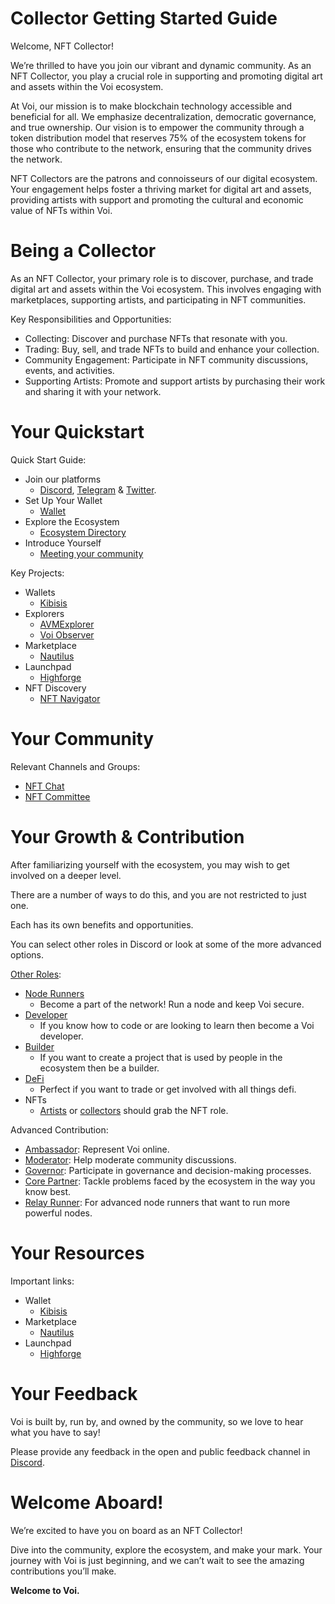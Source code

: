 # Collector Getting Started Guide

Welcome, NFT Collector! 

We’re thrilled to have you join our vibrant and dynamic community. As an NFT Collector, you play a crucial role in supporting and promoting digital art and assets within the Voi ecosystem.

At Voi, our mission is to make blockchain technology accessible and beneficial for all. We emphasize decentralization, democratic governance, and true ownership. Our vision is to empower the community through a token distribution model that reserves 75% of the ecosystem tokens for those who contribute to the network, ensuring that the community drives the network.

NFT Collectors are the patrons and connoisseurs of our digital ecosystem. Your engagement helps foster a thriving market for digital art and assets, providing artists with support and promoting the cultural and economic value of NFTs within Voi.


# Being a Collector

As an NFT Collector, your primary role is to discover, purchase, and trade digital art and assets within the Voi ecosystem. This involves engaging with marketplaces, supporting artists, and participating in NFT communities.

Key Responsibilities and Opportunities:
- Collecting: Discover and purchase NFTs that resonate with you.
- Trading: Buy, sell, and trade NFTs to build and enhance your collection.
- Community Engagement: Participate in NFT community discussions, events, and activities.
- Supporting Artists: Promote and support artists by purchasing their work and sharing it with your network.


# Your Quickstart

Quick Start Guide:
- Join our platforms 
    - [Discord](https://discord.gg/vnFbrJrHeW), [Telegram](https://t.me/VoiOfficial) & [Twitter](https://x.com/Voi_Net).
- Set Up Your Wallet
    - [Wallet](https://kibis.is/)
- Explore the Ecosystem
    - [Ecosystem Directory](https://airtable.com/apphFYuejZFJJG0i6/shru2v6BXxUaAEU7O)
- Introduce Yourself
    - [Meeting your community](https://discord.com/channels/1055863853633785857/1232372948459847690)

Key Projects:
- Wallets
    - [Kibisis](https://kibis.is/)
- Explorers
    - [AVMExplorer](https://avmexplorer.com/)
    - [Voi Observer](https://voi.observer/explorer/home)
- Marketplace
    - [Nautilus](https://nautilus.sh/)
- Launchpad
    - [Highforge](https://highforge.io/explore)
- NFT Discovery
    - [NFT Navigator](https://nftnavigator.xyz/)

# Your Community

Relevant Channels and Groups:
- [NFT Chat](https://discord.com/channels/1055863853633785857/1232372948459847690)
- [NFT Committee](../governance/committees/nfts.md)

# Your Growth & Contribution

After familiarizing yourself with the ecosystem, you may wish to get involved on a deeper level. 

There are a number of ways to do this, and you are not restricted to just one. 

Each has its own benefits and opportunities. 

You can select other roles in Discord or look at some of the more advanced options.

[Other Roles](https://discord.com/channels/1055863853633785857/1157678590196973728/1257675380454723604):
- [Node Runners](node-runners.md)
    - Become a part of the network! Run a node and keep Voi secure.
- [Developer](developers.md)
    - If you know how to code or are looking to learn then become a Voi developer.
- [Builder](builders.md)
    - If you want to create a project that is used by people in the ecosystem then be a builder.
- [DeFi](traders.md)
    - Perfect if you want to trade or get involved with all things defi.
- NFTs
    - [Artists](artists.md) or [collectors](collectors.md) should grab the NFT role.

Advanced Contribution:
- [Ambassador](advanced/ambassadors.md): Represent Voi online.
- [Moderator](advanced/moderators.md): Help moderate community discussions.
- [Governor](advanced/governors.md): Participate in governance and decision-making processes.
- [Core Partner](advanced/core-partners.md): Tackle problems faced by the ecosystem in the way you know best.
- [Relay Runner](advanced/relay-runners.md): For advanced node runners that want to run more powerful nodes.


# Your Resources

Important links:
- Wallet
    - [Kibisis](https://kibis.is/)
- Marketplace
    - [Nautilus](https://nautilus.sh/)
- Launchpad
    - [Highforge](https://highforge.io/explore)

# Your Feedback

Voi is built by, run by, and owned by the community, so we love to hear what you have to say! 

Please provide any feedback in the open and public feedback channel in [Discord](https://discord.com/channels/1055863853633785857/1201927574289403974).

# Welcome Aboard!

We’re excited to have you on board as an NFT Collector! 

Dive into the community, explore the ecosystem, and make your mark. Your journey with Voi is just beginning, and we can’t wait to see the amazing contributions you’ll make.

**Welcome to Voi.**